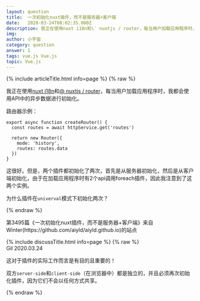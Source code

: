 ```yaml
---
layout: question
title:  一次初始化nuxt插件，而不是服务器+客户端
date:   2020-03-24T08:02:35.000Z
description: 我正在使用nuxt i18n和\` nuxtjs / router，每当用户加载应用程序时，我都会使用API​​中的异步数据进行初始化。路由器示例：...
img: 
author: 小宇宙
category: question
answer: 1
tags: vue.js Vue.js
topic: Vue.js
---
```

<div class="article-root">
  <div class="article">
    {% include articleTitle.html info=page %}
    {% raw %}
    <div class="article-content"><p><font style="vertical-align: inherit;"><font style="vertical-align: inherit;">我正在使用</font></font><a href="https://github.com/nuxt-community/nuxt-i18n" rel="nofollow noreferrer"><font style="vertical-align: inherit;"><font style="vertical-align: inherit;">nuxt i18n</font></font></a><font style="vertical-align: inherit;"><font style="vertical-align: inherit;">和</font></font><a href="https://www.npmjs.com/package/@nuxtjs/router" rel="nofollow noreferrer"><font style="vertical-align: inherit;"><font style="vertical-align: inherit;">@ nuxtjs / router</font></font></a><font style="vertical-align: inherit;"><font style="vertical-align: inherit;">，每当用户加载应用程序时，我都会使用API​​中的异步数据进行初始化。</font></font></p>

<p><font style="vertical-align: inherit;"><font style="vertical-align: inherit;">路由器示例：</font></font></p>

<pre><code>export async function createRouter() {<font></font>
  const routes = await httpService.get('routes')<font></font>
<font></font>
  return new Router({<font></font>
    mode: 'history',<font></font>
    routes: routes.data<font></font>
  })<font></font>
}<font></font>
</code></pre>

<p><font style="vertical-align: inherit;"><font style="vertical-align: inherit;">这很好。</font><font style="vertical-align: inherit;">但是，两个插件都初始化了两次，首先是从服务器初始化，然后是从客户端初始化，由于在加载应用程序时有2个api调用foreach插件，因此我注意到了这两个实例。</font></font></p>

<p><font style="vertical-align: inherit;"><font style="vertical-align: inherit;">为什么插件在</font></font><code>univerval</code><font style="vertical-align: inherit;"><font style="vertical-align: inherit;">模式下</font><font style="vertical-align: inherit;">初始化两次</font><font style="vertical-align: inherit;">？</font></font></p></div>
    {% endraw %}
  </div>
  <p class="winter_mark">第3495篇《一次初始化nuxt插件，而不是服务器+客户端》来自Winter(https://github.com/aiyld/aiyld.github.io)的站点</p>
  <div class="discuss-wrapper">
    {% include discussTitle.html info=page %}
    {% raw %}
    <div class="discuss-list">
    <div class="discuss-item">
        <div class="discuss-parent">
          <div class="discuss-meta">
            <span class="discuss-user">Gil</span>
            <span class="discuss-time">2020.03.24</span>
          </div>
          <div class="discuss-comment"><p><font style="vertical-align: inherit;"><font style="vertical-align: inherit;">这对于插件的实际工作而言是有目的且重要的！ </font></font></p>

<p><font style="vertical-align: inherit;"><font style="vertical-align: inherit;">双方</font></font><code>server-side</code><font style="vertical-align: inherit;"><font style="vertical-align: inherit;">和</font></font><code>client-side</code><font style="vertical-align: inherit;"><font style="vertical-align: inherit;">（在浏览器中）都是独立的，并且必须再次初始化插件，因为它们不会以任何方式共享。</font></font></p></div>
        </div></div>
    </div>
    {% endraw %}
  </div>
<div>
